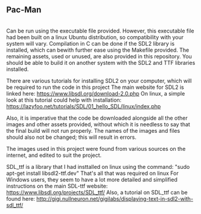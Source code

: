<h2> Pac-Man </h2> <br>
Can be run using the executable file provided.
However, this executable file had been built on a linux Ubuntu distribution, so compatibility with your system will vary.
Compilation in C can be done if the SDL2 library is installed, which can bewith further ease using the Makefile provided.
The remaining assets, used or unused, are also provided in this repository.
You should be able to build it on another system with the SDL2 and TTF libraries installed.

There are various tutorials for installing SDL2 on your computer, which will be required to run the code in this project
The main website for SDL2 is linked here: 
 https://www.libsdl.org/download-2.0.php
On linux, a simple look at this tutorial could help with installation:      https://lazyfoo.net/tutorials/SDL/01_hello_SDL/linux/index.php

Also, it is imperative that the code be downloaded alongside all the other images and other assets provided, without which it is needless to say that the final build will not run properly.
The names of the images and files should also not be changed; this will result in errors.

The images used in this project were found from various sources on the internet, and edited to suit the project.

SDL_ttf is a library that I had insttalled on linux using the command: "sudo apt-get install libsdl2-ttf.dev"
That's all that was required on linux
For Windows users, they seem to have a lot more detailed and simplified instructions on the main SDL-ttf website:
  https://www.libsdl.org/projects/SDL_ttf/
Also, a tutorial on SDL_ttf can be found here: 
  http://gigi.nullneuron.net/gigilabs/displaying-text-in-sdl2-with-sdl_ttf/

